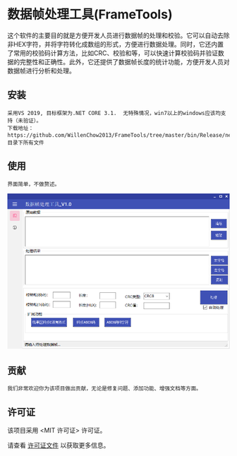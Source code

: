# 数据帧处理工具(FrameTools)
这个软件的主要目的就是方便开发人员进行数据帧的处理和校验。它可以自动去除非HEX字符，并将字符转化成数组的形式，方便进行数据处理。同时，它还内置了常用的校验码计算方法，比如CRC、校验和等，可以快速计算校验码并验证数据的完整性和正确性。此外，它还提供了数据帧长度的统计功能，方便开发人员对数据帧进行分析和处理。

## 安装

    采用VS 2019, 目标框架为.NET CORE 3.1.  无特殊情况，win7以上的windows应该均支持（未验证）。
    下载地址：https://github.com/WillenChow2013/FrameTools/tree/master/bin/Release/netcoreapp3.1 目录下所有文件

## 使用

    界面简单，不做赘述。
![image_name](https://github.com/WillenChow2013/FrameTools/raw/master/主界面.png)


## 贡献

    我们非常欢迎你为该项目做出贡献，无论是修复问题、添加功能、增强文档等方面。

## 许可证

该项目采用 <MIT 许可证> 许可证。

请查看 [许可证文件](LICENSE.md) 以获取更多信息。
